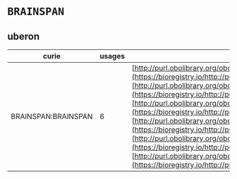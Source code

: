 # `BRAINSPAN`

## uberon

| curie               |   usages | nodes                                                                                                                                                                                                                                                                                                                                                                                                                                                                                                                                                                                                                                                                                                                                    |
|---------------------|----------|------------------------------------------------------------------------------------------------------------------------------------------------------------------------------------------------------------------------------------------------------------------------------------------------------------------------------------------------------------------------------------------------------------------------------------------------------------------------------------------------------------------------------------------------------------------------------------------------------------------------------------------------------------------------------------------------------------------------------------------|
| BRAINSPAN:BRAINSPAN |        6 | [http://purl.obolibrary.org/obo/UBERON:0001950](https://bioregistry.io/http://purl.obolibrary.org/obo/UBERON:0001950), [http://purl.obolibrary.org/obo/UBERON:0004035](https://bioregistry.io/http://purl.obolibrary.org/obo/UBERON:0004035), [http://purl.obolibrary.org/obo/UBERON:0004040](https://bioregistry.io/http://purl.obolibrary.org/obo/UBERON:0004040), [http://purl.obolibrary.org/obo/UBERON:0005343](https://bioregistry.io/http://purl.obolibrary.org/obo/UBERON:0005343), [http://purl.obolibrary.org/obo/UBERON:0014935](https://bioregistry.io/http://purl.obolibrary.org/obo/UBERON:0014935), [http://purl.obolibrary.org/obo/UBERON:0014940](https://bioregistry.io/http://purl.obolibrary.org/obo/UBERON:0014940) |
